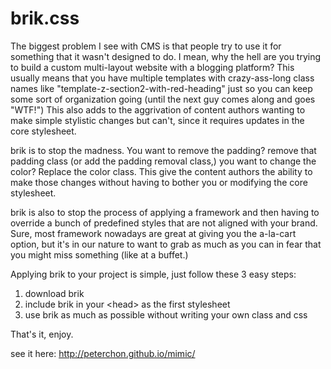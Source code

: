 brik.css
==

The biggest problem I see with CMS is that people try to use it for something that it wasn't designed to do. I mean, why the hell are you trying to build a custom multi-layout website with a blogging platform? This usually means that you have multiple templates with crazy-ass-long class names like "template-z-section2-with-red-heading" just so you can keep some sort of organization going (until the next guy comes along and goes "WTF!") This also adds to the aggrivation of content authors wanting to make simple stylistic changes but can't, since it requires updates in the core stylesheet.

brik is to stop the madness. You want to remove the padding? remove that padding class (or add the padding removal class,) you want to change the color? Replace the color class. This give the content authors the ability to make those changes without having to bother you or modifying the core stylesheet.

brik is also to stop the process of applying a framework and then having to override a bunch of predefined styles that are not aligned with your brand. Sure, most framework nowadays are great at giving you the a-la-cart option, but it's in our nature to want to grab as much as you can in fear that you might miss something (like at a buffet.)

Applying brik to your project is simple, just follow these 3 easy steps:

1. download brik
2. include brik in your &lt;head&gt; as the first stylesheet
3. use brik as much as possible without writing your own class and css

That's it, enjoy.

see it here: http://peterchon.github.io/mimic/
